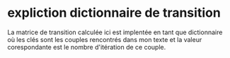 # expliction dictionnaire de transition
La matrice de transition calculée ici est implentée en tant que dictionnaire où les clés sont les couples rencontrés dans mon texte et la valeur corespondante est le nombre d'itération de ce couple.



